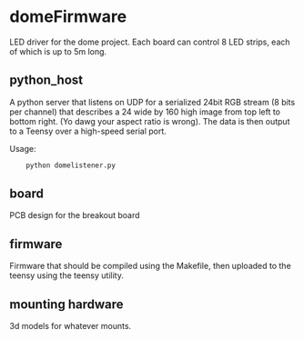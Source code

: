 domeFirmware
============

LED driver for the dome project. Each board can control 8 LED strips, each of which is up to 5m long.

## python_host
A python server that listens on UDP for a serialized 24bit RGB stream (8 bits per channel) that describes a 24 wide by 160 high image from top left to bottom right. (Yo dawg your aspect ratio is wrong). The data is then output to a Teensy over a high-speed serial port.

Usage:

```python
    python domelistener.py
```

## board
PCB design for the breakout board

## firmware
Firmware that should be compiled using the Makefile, then uploaded to the teensy using the teensy utility.

## mounting hardware
3d models for whatever mounts.
